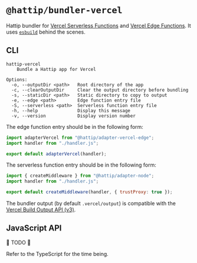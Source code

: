 # `@hattip/bundler-vercel`

Hattip bundler for [Vercel Serverless Functions](https://vercel.com/docs/concepts/functions#serverless-functions) and [Vercel Edge Functions](https://vercel.com/docs/concepts/functions#serverless-functions). It uses [`esbuild`](https://esbuild.github.io) behind the scenes.

## CLI

```
hattip-vercel
    Bundle a Hattip app for Vercel

Options:
  -o, --outputDir <path>   Root directory of the app
  -c, --clearOutputDir     Clear the output directory before bundling
  -s, --staticDir <path>   Static directory to copy to output
  -e, --edge <path>        Edge function entry file
  -S, --serverless <path>  Serverless function entry file
  -h, --help               Display this message
  -v, --version            Display version number
```

The edge function entry should be in the following form:

```js
import adapterVercel from "@hattip/adapter-vercel-edge";
import handler from "./handler.js";

export default adapterVercel(handler);
```

The serverless function entry should be in the following form:

```js
import { createMiddleware } from "@hattip/adapter-node";
import handler from "./handler.js";

export default createMiddleware(handler, { trustProxy: true });
```

The bundler output (by default `.vercel/output`) is compatible with the [Vercel Build Output API (v3)](https://vercel.com/docs/build-output-api/v3).

## JavaScript API

🚧 TODO 🚧

Refer to the TypeScript for the time being.
